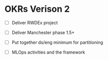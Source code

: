 # OKRs Verison 2



* [ ] Deliver RWDEx project 
* [ ] Deliver Manchester phase 1.5+
* [ ] Put together ds/eng minimum for partitioning 
* [ ] MLOps activities and the framework 

